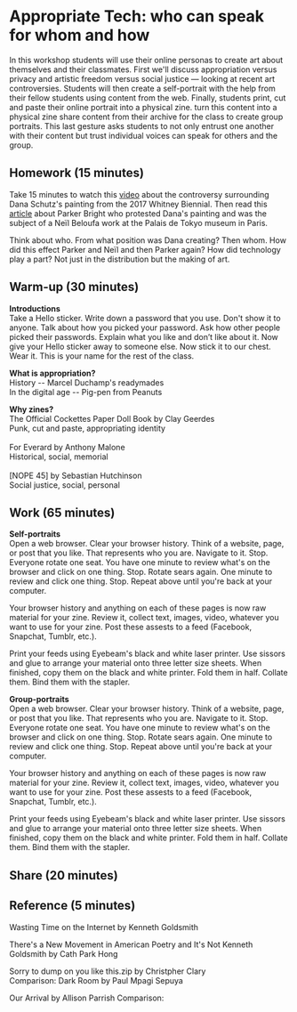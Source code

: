# Appropriate Tech: who can speak for whom and how

In this workshop students will use their online personas to create art about themselves and their classmates. First we'll discuss appropriation versus privacy and artistic freedom versus social justice — looking at recent art controversies. Students will then create a self-portrait with the help from their fellow students using content from the web. Finally, students print, cut and paste their online portrait into a physical zine. turn this content into a physical zine share content from their archive for the class to create group portraits. This last gesture asks students to not only entrust one another with their content but trust individual voices can speak for others and the group.  

## Homework (15 minutes)
Take 15 minutes to watch this [video](https://video.vice.com/en_us/embed/58dabbab91d237b4148aa34f) about the controversy surrounding Dana Schutz's painting from the 2017 Whitney Biennial. Then read this [article](https://news.artnet.com/art-world/parker-bright-paris-protest-1227947) about Parker Bright who protested Dana's painting and was the subject of a Neïl Beloufa work at the Palais de Tokyo museum in Paris.<br>

Think about who. From what position was Dana creating? Then whom. How did this effect Parker and Neïl and then Parker again? How did technology play a part? Not just in the distribution but the making of art.

## Warm-up (30 minutes)

<b>Introductions</b><br>
Take a Hello sticker. Write down a password that you use. Don't show it to anyone. Talk about how you picked your password. Ask how other people picked their passwords. Explain what you like and don’t like about it. Now give your Hello sticker away to someone else. Now stick it to our chest. Wear it. This is your name for the rest of the class.<br>

<b>What is appropriation?</b> <br>
History -- Marcel Duchamp's readymades <br>
In the digital age -- Pig-pen from Peanuts <br>

<b>Why zines?</b><br>
The Official Cockettes Paper Doll Book by Clay Geerdes <br>
Punk, cut and paste, appropriating identity<br><br>
For Everard by Anthony Malone <br>
Historical, social, memorial <br><br>
[NOPE 45] by Sebastian Hutchinson <br>
Social justice, social, personal

## Work (65 minutes)

<b>Self-portraits</b><br>
Open a web browser. Clear your browser history. Think of a website, page, or post that you like. That represents who you are. Navigate to it. Stop. Everyone rotate one seat. You have one minute to review what's on the browser and click on one thing. Stop. Rotate sears again. One minute to review and click one thing. Stop. Repeat above until you're back at your computer.

Your browser history and anything on each of these pages is now raw material for your zine. Review it, collect text, images, video, whatever you want to use for your zine. Post these assests to a feed (Facebook, Snapchat, Tumblr, etc.). 

Print your feeds using Eyebeam's black and white laser printer. Use sissors and glue to arrange your material onto three letter size sheets. When finished, copy them on the black and white printer. Fold them in half. Collate them. Bind them with the stapler.

<b>Group-portraits</b><br>
Open a web browser. Clear your browser history. Think of a website, page, or post that you like. That represents who you are. Navigate to it. Stop. Everyone rotate one seat. You have one minute to review what's on the browser and click on one thing. Stop. Rotate sears again. One minute to review and click one thing. Stop. Repeat above until you're back at your computer.

Your browser history and anything on each of these pages is now raw material for your zine. Review it, collect text, images, video, whatever you want to use for your zine. Post these assests to a feed (Facebook, Snapchat, Tumblr, etc.). 

Print your feeds using Eyebeam's black and white laser printer. Use sissors and glue to arrange your material onto three letter size sheets. When finished, copy them on the black and white printer. Fold them in half. Collate them. Bind them with the stapler.



## Share (20 minutes)


## Reference (5 minutes)
Wasting Time on the Internet by Kenneth Goldsmith <br>

There's a New Movement in American Poetry and It's Not Kenneth Goldsmith by Cath Park Hong

Sorry to dump on you like this.zip by Christpher Clary <br>
Comparison: Dark Room by Paul Mpagi Sepuya

Our Arrival by Allison Parrish
Comparison: 


